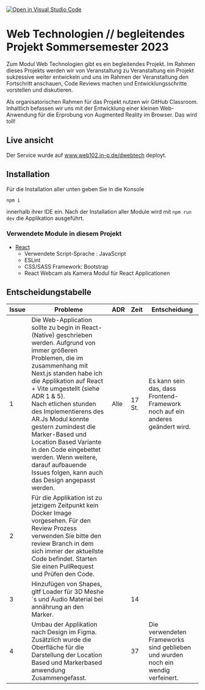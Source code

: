[![Open in Visual Studio Code](https://classroom.github.com/assets/open-in-vscode-c66648af7eb3fe8bc4f294546bfd86ef473780cde1dea487d3c4ff354943c9ae.svg)](https://classroom.github.com/online_ide?assignment_repo_id=10772887&assignment_repo_type=AssignmentRepo)
# Web Technologien // begleitendes Projekt Sommersemester 2023
Zum Modul Web Technologien gibt es ein begleitendes Projekt. Im Rahmen dieses Projekts werden wir von Veranstaltung zu Veranstaltung ein Projekt sukzessive weiter entwickeln und uns im Rahmen der Veranstaltung den Fortschritt anschauen, Code Reviews machen und Entwicklungsschritte vorstellen und diskutieren.

Als organisatorischen Rahmen für das Projekt nutzen wir GitHub Classroom. Inhaltlich befassen wir uns mit der Entwicklung einer kleinen Web-Anwendung für die Erprobung von Augmented Reality im Browser. Das wird toll!

## Live ansicht
Der Service wurde auf www.web102.in-p.de/dwebtech deployt.

## Installation

Für die Installation aller unten geben Sie in die Konsole 
````
npm i 
````
innerhalb ihrer IDE ein. Nach der Installation aller Module wird mit `npm run dev` die Applikation ausgeführt.


### Verwendete Module in diesem Projekt
* [React](https://react.dev/learn/start-a-new-react-project)
  * Verwendete Script-Sprache : JavaScript
  * ESLint
  * CSS/SASS Framework: Bootstrap
  * React Webcam als Kamera Modul für React Applicationen

## Entscheidungstabelle
| Issue | Probleme                                                                                                                                                                                                                                                                                                                                                                                                                                                                                   | ADR | Zeit | Entscheidung                    |
|-------|--------------------------------------------------------------------------------------------------------------------------------------------------------------------------------------------------------------------------------------------------------------------------------------------------------------------------------------------------------------------------------------------------------------------------------------------------------------------------------------------|-----|------|---------------------------------|
| 1     | Die Web-Application sollte zu begin in React-(Native) geschrieben werden. Aufgrund von immer größeren Problemen, die im zusammenhang mit Next.js standen habe ich die Applikation auf React + Vite umgestellt (siehe ADR 1 & 5). <br>Nach etlichen stunden des Implementierens des AR.Js Modul konnte gestern zumindest die Marker-Based und Location Based Variante in den Code eingebettet werden. Wenn weitere, darauf aufbauende Issues folgen, kann auch das Design angepasst werden. | Alle | 17 St. | Es kann sein das, dass Frontend-Framework noch auf ein anderes geändert wird.|
| 2     | Für die Applikation ist zu jetzigem Zeitpunkt kein Docker Image vorgesehen. Für den Review Prozess verwenden Sie bitte den review Branch in dem sich immer der aktuellste Code befindet. Starten Sie einen PullRequest und Prüfen den Code.                                                                                                                                                                                                                                                |     |      |                                 |
| 3     | Hinzufügen von Shapes, gltf Loader für 3D Meshe´s und Audio Material bei annährung an den Marker.                                                                                                                                                                                                                                                                                                                                                                                                                                                                                            |     |  14    |                                 |
| 4    |  Umbau der Applikation nach Design im Figma. Zusätzlich wurde die Oberfläche für die Darstellung der Location Based und Markerbased anwendung Zusammengefasst.                                                                                                                                                                                                                                                                                                                                                                                                                                                                                         |     |   37   | Die verwendeten Frameworks sind geblieben und wurden noch ein wendig verfeinert.                           |



